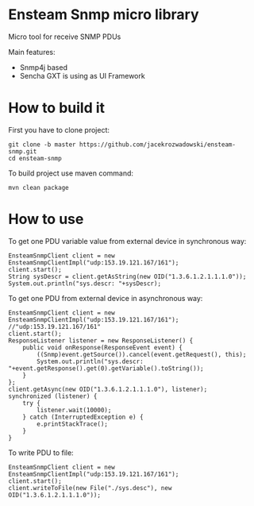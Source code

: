 # Ensteam Snmp micro library

Micro tool for receive SNMP PDUs

Main features:
- Snmp4j based
- Sencha GXT is using as UI Framework


# How to build it

First you have to clone project:
```
git clone -b master https://github.com/jacekrozwadowski/ensteam-snmp.git
cd ensteam-snmp
```

To build project use maven command:
```
mvn clean package
```


# How to use

To get one PDU variable value from external device in synchronous way:
```
EnsteamSnmpClient client = new EnsteamSnmpClientImpl("udp:153.19.121.167/161");
client.start();
String sysDescr = client.getAsString(new OID("1.3.6.1.2.1.1.1.0"));
System.out.println("sys.descr: "+sysDescr);
```

To get one PDU from external device in asynchronous way:
```
EnsteamSnmpClient client = new EnsteamSnmpClientImpl("udp:153.19.121.167/161"); //"udp:153.19.121.167/161"
client.start();
ResponseListener listener = new ResponseListener() {
	public void onResponse(ResponseEvent event) {
		((Snmp)event.getSource()).cancel(event.getRequest(), this);
	    System.out.println("sys.descr: "+event.getResponse().get(0).getVariable().toString());
	}
};
client.getAsync(new OID("1.3.6.1.2.1.1.1.0"), listener);
synchronized (listener) {
   	try {
       	listener.wait(10000);
    } catch (InterruptedException e) {
        e.printStackTrace();
    }
}
```

To write PDU to file: 
```
EnsteamSnmpClient client = new EnsteamSnmpClientImpl("udp:153.19.121.167/161");
client.start();
client.writeToFile(new File("./sys.desc"), new OID("1.3.6.1.2.1.1.1.0"));
```
